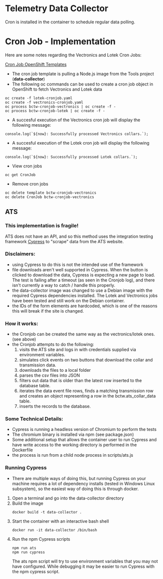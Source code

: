 # Telemetry Data Collector

Cron is installed in the container to schedule regular data polling.

# Cron Job - Implementation

Here are some notes regarding the Vectronics and Lotek Cron Jobs:

[Cron Job OpenShift Templates](../openshift/templates/cron-job)

* The cron job template is pulling a Node.js image from the Tools project (**data-collector**)
* The following oc commands can be used to create a cron job object in OpenShift to fetch Vectronics and Lotek data
```
oc create -f lotek-cronjob.yaml
oc create -f vectronics-cronjob.yaml
oc process bctw-cronjob-vectronics | oc create -f -
oc process bctw-cronjob-lotek | oc create -f -
```
* A succesful execution of the Vectronics cron job will display the following message:
```
console.log(`${now}: Successfully processed Vectronics collars.`);
```
* A succesful execution of the Lotek cron job will display the following message:
```
console.log(`${now}: Successfully processed Lotek collars.`);
```

* View cron jobs
```
oc get CronJob
```

* Remove cron jobs
```
oc delete template bctw-cronjob-vectronics
oc delete CronJob bctw-cronjob-vectronics
```

## ATS
### This implementation is fragile!

 ATS does not have an API, and so this method uses the integration testing framework [Cypress](https://www.cypress.io/) to "scrape" data from the ATS website. 
### Disclaimers:
* using Cypress to do this is not the intended use of the framework
* file downloads aren't well supported in Cypress. When the button is clicked to download the data, Cypress is expecting a new page to load. The test is failing after a timeout (as seen in the Cronjob log), and there isn't currently a way to catch / handle this properly. 
* the data-collector image was changed to use a Debian image with the required Cypress dependencies installed. The Lotek and Vectronics jobs have been tested and still work on the Debian container. 
* the IDs of the form elements are hardcoded, which is one of the reasons this will break if the site is changed.
### How it works:
* the Cronjob can be created the same way as the vectronics/lotek ones. (see above)
* the Cronjob attempts to do the following:
  1. visits the ATS site and logs in with credentials supplied via environment variables.
  1. simulates click events on two buttons that download the collar and transmission data.
  1. downloads the files to a local folder
  1. parses the csv files into JSON
  1. filters out data that is older than the latest row inserted to the database table. 
  1. iterates the data event file rows, finds a matching transmission row and creates an object representing a row in the bctw.ats_collar_data table.
  1. inserts the records to the database.

### Some Technical Details:
* Cypress is running a headless version of Chromium to perform the tests
* The chromium binary is installed via npm (see package.json)
* Some additional setup that allows the container user to run Cypress and have write access to the working directory is performed in the Dockerfile
* the process is run from a child node process in scripts/ats.js

### Running Cypress
* There are multiple ways of doing this, but running Cypress on your machine requires a lot of dependency installs (tested in Windows Linux subsystem), so the easiest way of doing this is through docker. 
1. Open a terminal and go into the data-collector directory
2. Build the image
   ```
   docker build -t data-collector .
   ```
3. Start the container with an interactive bash shell
   ```
   docker run -it data-collector /bin/bash
   ```
4. Run the npm Cypress scripts
   ```
   npm run ats
   npm run cypress
   ```
   The ats npm script will try to use environment variables that you may not have configured.
   While debugging it may be easier to run Cypress with the npm cypress script. 